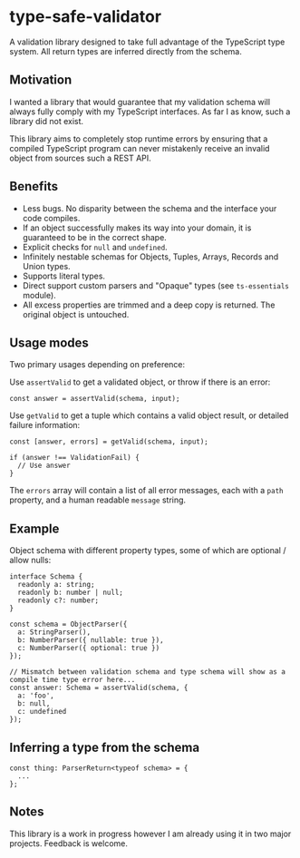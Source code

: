 # type-safe-validator

A validation library designed to take full advantage of the TypeScript type system. All return types are inferred directly from the schema.

## Motivation

I wanted a library that would guarantee that my validation schema will always fully comply with my TypeScript interfaces. As far I as know, such a library did not exist.

This library aims to completely stop runtime errors by ensuring that a compiled TypeScript program can never mistakenly receive an invalid object from sources such a REST API.

## Benefits

- Less bugs. No disparity between the schema and the interface your code compiles.
- If an object successfully makes its way into your domain, it is guaranteed to be in the correct shape.
- Explicit checks for `null` and `undefined`.
- Infinitely nestable schemas for Objects, Tuples, Arrays, Records and Union types.
- Supports literal types.
- Direct support custom parsers and "Opaque" types (see `ts-essentials` module).
- All excess properties are trimmed and a deep copy is returned. The original object is untouched.

## Usage modes

Two primary usages depending on preference:

Use `assertValid` to get a validated object, or throw if there is an error:

    const answer = assertValid(schema, input);

Use `getValid` to get a tuple which contains a valid object result, or detailed failure information:

    const [answer, errors] = getValid(schema, input);

    if (answer !== ValidationFail) {
      // Use answer
    }

The `errors` array will contain a list of all error messages, each with a `path` property, and a human readable `message` string.

## Example

Object schema with different property types, some of which are optional / allow nulls:

    interface Schema {
      readonly a: string;
      readonly b: number | null;
      readonly c?: number;
    }

    const schema = ObjectParser({
      a: StringParser(),
      b: NumberParser({ nullable: true }),
      c: NumberParser({ optional: true })
    });

    // Mismatch between validation schema and type schema will show as a compile time type error here...
    const answer: Schema = assertValid(schema, {
      a: 'foo',
      b: null,
      c: undefined
    });

## Inferring a type from the schema

    const thing: ParserReturn<typeof schema> = {
      ...
    };

## Notes

This library is a work in progress however I am already using it in two major projects. Feedback is welcome.
